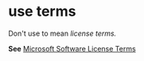 # use terms

Don't use to mean *license terms.*

**See** [Microsoft Software License Terms](https://worldready.cloudapp.net/Styleguide/Read?id=2700&topicid=33682)
